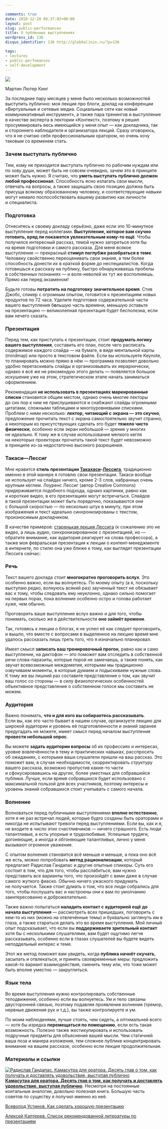 ```yaml
---

comments: true
date: 2010-12-20 08:37:03+00:00
layout: post
slug: public-performances
title: О публичных выступлениях
wordpress_id: 136
disqus_identifier: 136 http://glebkalinin.ru/?p=136

tags:
- lectures
- public-perfomances
- self-development
---
```


![](http://glebkalinin.ru/featured/2010/12/martin-luther-king.jpg)

Мартин Лютер Кинг



За последние пару месяцев у меня было несколько возможностей выступить публично: моя лекция про блоги, доклад на конференции «Виртуальные и сетевые медиа. Социальные сети как новый коммуникативный инструмент», а также пара тренингов и выступление в качестве эксперта в лектории «Контекст», поэтому я решил просуммировать весь имеющийся у меня опыт — как докладчика, так и стороннего наблюдателя и организатора лекций. Сразу оговорюсь, что я не считаю себя профессиональным оратором, но очень хочу таковым со временем стать.



### Зачем выступать публично



Тем, кому не приходится выступать публично по рабочим нуждам или по зову души, может быть не совсем очевидно, зачем это в принципе может быть нужно. Я считаю, что **уметь выступать публично должен любой профессионал**. Способность ясно излагать свои мысли, отвечать на вопросы, а также защищать свою позицию должна быть присуща всякому образованному человеку, и соответствующие навыки могут немало поспособствовать вашему развитию как личности и специалиста.



### Подготовка



Отнеситесь к своему докладу серьёзно, даже если это 10-минутное выступление перед коллегами. **Выступление, которое вам скучно готовить, вряд ли покажется увлекательным кому-то ещё**. Чтобы получился интересный рассказ, темой нужно загореться хотя бы на время подготовки и самого рассказа. Для меня всякое выступление — прекрасный **стимул поглубже разобраться в теме**. Человеку свойственно переоценивать свои знания, а тем более способность донести их в краткой форме до неспециалистов. Когда готовишься к рассказу на публику, быстро обнаруживаешь пробелы в собственных познаниях — и воля-неволей их тут же восполняешь. Прямо как перед экзаменом!

Будьте готовы **потратить на подготовку значительное время**. Стив Джобс, спикер с огромным опытом, готовится к презентациям новых продуктов по 72 часа. Уделите подготовке содержательной части вашего выступления б**о**льшую часть времени, меньшую оставьте на презентацию — великолепная презентация будет бесполезна, если вам нечего сказать.

<!-- more -->



### Презентация



Перед тем, как приступать к презентации, стоит **продумать логику вашего выступления**, составить его план, после чего расписать содержимое каждого слайда — на бумаге, в виде ментальной карты (mindmap) или просто в текстовом файле. Если вы используете Keynote, то планировать можно прямо в нём — программа позволяет довольно удобно перетаскивать слайды и организовывать их иерархически, однако я всё же не рекомендую этого делать — появляется большое искушение уже на этом, стратегическом этапе начать заниматься оформлением.

Рекомендация **не использовать в презентациях маркированные списки** становится общим местом, однако очень многие лекторы до сих пор к ним не прислушиваются и снабжают слайды огромными цитатами, сложными таблицами и многоуровневыми списками. Проблем с ними несколько: **лектор, читающий с экрана — это скучно**, предложение прочитать текст с экрана самостоятельно звучит странно, а некоторым из присутствующих сделать это будет **тяжело чисто физически**, особенно если экран небольшой — зрение у многих не идеально. К тому же в случае использование мелкого кегля на некоторых проекторах прочитать такой текст будет невозможно в принципе из-за недостаточно высокого разрешения.



### ­Такаси—Лессиг



Мне нравится **стиль презентации [Такахаси](http://en.wikipedia.org/wiki/Takahashi_method)-[Лессига](http://www.presentationzen.com/presentationzen/2005/10/the_lessig_meth.html)**, традиционно именно в этой манере я готовлю свои презентации. Такаси вообще не использует на слайдах ничего, кроме 2-3 слов, набранных очень крупным кеглем. Лоуренс Лессиг (автор Creative Commons) придерживается подобного подхода, однако картинки, равно как и короткие видео, в его презентациях могут встречаться. Слайдов в такой презентации может быть порядочно, показываются они с большой скоростью — по несколько штук в минуту, при этом изображения и текст идеально синхронизированы с текстом, произносимым докладчиком.

В качестве примеров: [старенькая лекция Лессига](http://randomfoo.net/oscon/2002/lessig/free.html) (к сожалению это не видео, а лишь аудио, синхронизированное с презентацией, но — обратите внимание, как аудитория реагирует на слова профессора), а также моя февральская презентация к лекции о контент-менеджменте в интернете, по стилю она уже ближе к тому, как выглядят презентации Лессига сейчас:





### Речь



Текст вашего доклада стоит **многократно проговорить вслух**. Это особенно важно, если вы волнуетесь. По моему опыту (а я, поскольку выступаю редко, волнуюсь всякий раз) заученный текст не обязывает вас к тому, чтобы следовать ему неуклонно, однако сильно помогает на первых порах, пока волнение особенно остро и голова работает хуже, чем обычно.

Проговорить ваше выступление вслух важно и для того, чтобы понимать, сколько же в действительности **оно займёт времени**. 

Так, готовясь к лекции о блогах, я не успел её как следует проговорить, и вышло, что вместе с вопросами в выделенное на лекцию время мне удалось рассказать лишь треть того, что я изначально планировал. 

Имеет смысл **записать ваш тренировочный прогон**, равно как и само выступление, на диктофон — это поможет вам отследить в собственной речи слова-паразиты, которые порой не замечаешь, а также понять, как звучат всевозможные междометия, которыми мы традиционно озвучиваем моменты, в которые думаем и подыскиваем нужные слова. К тому же вы лишний раз составите представление о том, как звучит ваш голос со стороны — в силу физиологических особенностей объективное представление о собственном голосе мы составить не можем.




### Аудитория



Важно понимать, **что и для кого вы собираетесь рассказывать**. Если вы, как это часто бывает в нашем случае, организуете лекцию для широкой аудитории и уровень её подготовленности и знаний заранее предугадать не можете, имеет смысл перед началом выступления **провести небольшой опрос**.

Вы можете **задать аудитории вопросы** об их профессиях и интересах, уровне вовлечённости в тему и практических навыках, расспросить об ожиданиях, с которыми ваши слушатели пришли на ваш рассказ. Это поможет вам, в случае необходимости, скорректировать структуру вашего рассказа, возможно пропустив какие-то части и сфокусировавшись на других, более уместных для собравшейся публики. Лучше, если время собравшихся будет использовано с максимальной пользой для всех участников, поэтому интересы и уровень знаний собравшихся стоит учитывать с самого начала. 



### Волнение



Волноваться перед публичными выступлениями **вполне естественно**, хотя я не раз встречал людей, которые будто созданы быть ораторами и никогда не испытывают тревоги перед выступлениями. Если вы, как и я, не входите в число этих счастливчиков — ничего страшного. Есть люди талантливые, а есть упорные и трудолюбивые. Успешные трудяги, догоняющие, а иногда и обгоняющие талантливых, лично у меня вызывают огромное уважение.

С опытом волнения становится всё меньше и меньше, а пока оно всё же есть, можно попробовать **метод рационализации**, который предлагает Радислав Гандапас и другие опытные спикеры. Суть его состоит в том, что для того, чтобы расслабиться, вам нужно представить все варианты того, что произойдёт с вами даже в случае самого жуткого фиаско. Обычно ничего ужасного придумать не получается. Также стоит думать о том, что все люди собрались для того, чтобы послушать вас и настроены они к вам по умолчанию заинтересованно и доброжелательно. 

Также важно попытаться **наладить контакт с аудиторией ещё до начала выступления** — рассмотреть всех пришедших, поговорить с кем-то из них (можно на отвлечённые темы) и буквально заглянуть им в глаза, а также стараться делать это во время выступления. Мой личный опыт подсказывает, что если вы **поддерживаете зрительный контакт** хотя бы с несколькими слушателями, вам будет ощутимо легче рассказывать, особенно если в глазах слушателей вы будете видеть неподдельный интерес к теме. 

Этот же метод поможет вам увидеть, когда **публика начнёт скучать**, засыпать и отвлекаться, и принять своевременные меры: предложить какой-то вариант взаимодействия, сменить тему или, что тоже может быть вполне уместно — закруглиться. 



### Язык тела



Во время выступления нужно контролировать собственные телодвижения, особенно если вы волнуетесь. Ум и тело связаны двусторонней связью, поэтому подавляя проявления волнения (тремор, нервные движения рук и т.д.), вы также контролируете и ум.

По моим наблюденями, лучше стоять, чем сидеть, а оптимальней всего —  хотя бы изредка **перемещаться по помещению**, если есть такая возможность. Полезно также жестикулировать и использовать подручные предметы для объяснения вашей мысли. Чем статичней ваша поза и манера изложения, тем сложнее публике концентрировать внимание на вашем рассказе, особенно если лекция продолжительная.




### Материалы и ссылки


[![Радислав Гандапас. Камасутра для оратора. Десять глав о том, как получать и доставлять удовольствие, выступая публично](http://ozon.ru//multimedia/books_covers/small/1001957513.gif)](http://www.ozon.ru/context/detail/id/5212236/?partner=experiment&from=bar)**[Камасутра для оратора. Десять глав о том, как получать и доставлять удовольствие, выступая публично](http://www.ozon.ru/context/detail/id/5212236/?partner=experiment)**.
Несмотря на постоянные коитальные аналогии, довольно полезная книга. Большую часть советов по существу я получил именно из неё.

[Всеволод Устинов. Как сделать хорошую презентацию](http://vdustinov.livejournal.com/21687.html)

[Алексей Каптерев. Список рекомендованной литературы по презентациям](http://kapterev.livejournal.com/696992.html)
